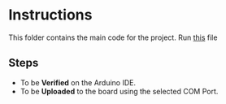 # Instructions
This folder contains the main code for the project. Run [this](https://github.com/Manab784/Polygraph-Machine-MPCA-Project/blob/main/Main/Arduino/Final-Code.ino) file

## Steps
- To be **Verified** on the Arduino IDE.
- To be **Uploaded** to the board using the selected COM Port.
